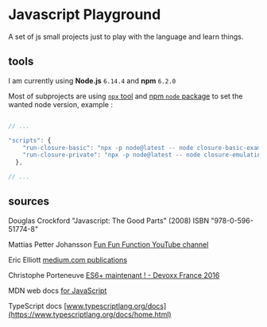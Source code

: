 # Javascript Playground

A set of js small projects just to play with the language and learn things.

## tools

I am currently using **Node.js** `6.14.4` and **npm** `6.2.0`

Most of subprojects are using [`npx` tool](https://github.com/zkat/npx) and [npm `node` package](https://registry.npmjs.org/node/) to set the wanted node version, example :

```javascript

// ...

"scripts": {
    "run-closure-basic": "npx -p node@latest -- node closure-basic-example",
    "run-closure-private": "npx -p node@latest -- node closure-emulating-private-methods"
  },

// ...

```

## sources

Douglas Crockford "Javascript: The Good Parts" (2008) ISBN "978-0-596-51774-8"

Mattias Petter Johansson [Fun Fun Function YouTube channel](https://www.youtube.com/channel/UCO1cgjhGzsSYb1rsB4bFe4Q)

Eric Elliott [medium.com publications](https://medium.com/@_ericelliott)

Christophe Porteneuve [ES6+ maintenant ! - Devoxx France 2016](https://www.youtube.com/watch?v=KJzlllc7Jq8&t=1096s)

MDN web docs [for JavaScript](https://developer.mozilla.org/en-US/docs/Web/JavaScript)

TypeScript docs [www.typescriptlang.org/docs](https://www.typescriptlang.org/docs/home.html)
